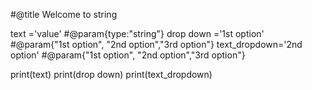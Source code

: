 #@title Welcome to string 


text ='value'               #@param{type:"string"}
drop down ='1st option'     #@param{"1st option", "2nd option","3rd option"}
text_dropdown='2nd option'  #@param{"1st option", "2nd option","3rd option"}

print(text)
print(drop down)
print(text_dropdown)
